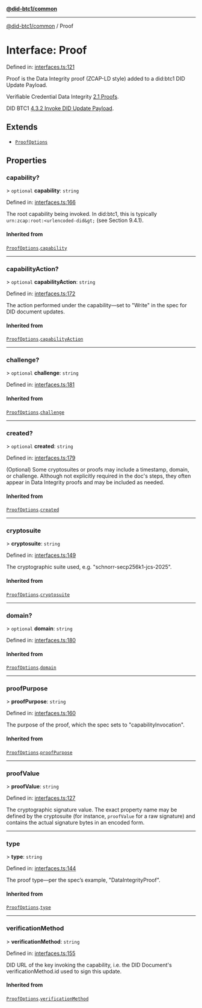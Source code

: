 [**@did-btc1/common**](../README.md)

***

[@did-btc1/common](../globals.md) / Proof

# Interface: Proof

Defined in: [interfaces.ts:121](https://github.com/dcdpr/did-btc1-js/blob/4ab6f9915d95beed9bc633644c9db1539395f512/packages/common/src/interfaces.ts#L121)

Proof is the Data Integrity proof (ZCAP-LD style) added to a did:btc1 DID
Update Payload.

Verifiable Credential Data Integrity
[2.1 Proofs](https://w3c.github.io/vc-data-integrity/#proofs).

DID BTC1
[4.3.2 Invoke DID Update Payload](https://dcdpr.github.io/did-btc1/#invoke-did-update-payload).

## Extends

- [`ProofOptions`](ProofOptions.md)

## Properties

### capability?

&gt; `optional` **capability**: `string`

Defined in: [interfaces.ts:166](https://github.com/dcdpr/did-btc1-js/blob/4ab6f9915d95beed9bc633644c9db1539395f512/packages/common/src/interfaces.ts#L166)

The root capability being invoked. In did:btc1, this is typically
`urn:zcap:root:<urlencoded-did&gt;` (see Section 9.4.1).

#### Inherited from

[`ProofOptions`](ProofOptions.md).[`capability`](ProofOptions.md#capability)

***

### capabilityAction?

&gt; `optional` **capabilityAction**: `string`

Defined in: [interfaces.ts:172](https://github.com/dcdpr/did-btc1-js/blob/4ab6f9915d95beed9bc633644c9db1539395f512/packages/common/src/interfaces.ts#L172)

The action performed under the capability—set to "Write" in the spec
for DID document updates.

#### Inherited from

[`ProofOptions`](ProofOptions.md).[`capabilityAction`](ProofOptions.md#capabilityaction)

***

### challenge?

&gt; `optional` **challenge**: `string`

Defined in: [interfaces.ts:181](https://github.com/dcdpr/did-btc1-js/blob/4ab6f9915d95beed9bc633644c9db1539395f512/packages/common/src/interfaces.ts#L181)

#### Inherited from

[`ProofOptions`](ProofOptions.md).[`challenge`](ProofOptions.md#challenge)

***

### created?

&gt; `optional` **created**: `string`

Defined in: [interfaces.ts:179](https://github.com/dcdpr/did-btc1-js/blob/4ab6f9915d95beed9bc633644c9db1539395f512/packages/common/src/interfaces.ts#L179)

(Optional) Some cryptosuites or proofs may include a timestamp, domain,
or challenge. Although not explicitly required in the doc's steps, they
often appear in Data Integrity proofs and may be included as needed.

#### Inherited from

[`ProofOptions`](ProofOptions.md).[`created`](ProofOptions.md#created)

***

### cryptosuite

&gt; **cryptosuite**: `string`

Defined in: [interfaces.ts:149](https://github.com/dcdpr/did-btc1-js/blob/4ab6f9915d95beed9bc633644c9db1539395f512/packages/common/src/interfaces.ts#L149)

The cryptographic suite used, e.g. "schnorr-secp256k1-jcs-2025".

#### Inherited from

[`ProofOptions`](ProofOptions.md).[`cryptosuite`](ProofOptions.md#cryptosuite)

***

### domain?

&gt; `optional` **domain**: `string`

Defined in: [interfaces.ts:180](https://github.com/dcdpr/did-btc1-js/blob/4ab6f9915d95beed9bc633644c9db1539395f512/packages/common/src/interfaces.ts#L180)

#### Inherited from

[`ProofOptions`](ProofOptions.md).[`domain`](ProofOptions.md#domain)

***

### proofPurpose

&gt; **proofPurpose**: `string`

Defined in: [interfaces.ts:160](https://github.com/dcdpr/did-btc1-js/blob/4ab6f9915d95beed9bc633644c9db1539395f512/packages/common/src/interfaces.ts#L160)

The purpose of the proof, which the spec sets to "capabilityInvocation".

#### Inherited from

[`ProofOptions`](ProofOptions.md).[`proofPurpose`](ProofOptions.md#proofpurpose)

***

### proofValue

&gt; **proofValue**: `string`

Defined in: [interfaces.ts:127](https://github.com/dcdpr/did-btc1-js/blob/4ab6f9915d95beed9bc633644c9db1539395f512/packages/common/src/interfaces.ts#L127)

The cryptographic signature value. The exact property name may be defined
by the cryptosuite (for instance, `proofValue` for a raw signature) and
contains the actual signature bytes in an encoded form.

***

### type

&gt; **type**: `string`

Defined in: [interfaces.ts:144](https://github.com/dcdpr/did-btc1-js/blob/4ab6f9915d95beed9bc633644c9db1539395f512/packages/common/src/interfaces.ts#L144)

The proof type—per the spec’s example, "DataIntegrityProof".

#### Inherited from

[`ProofOptions`](ProofOptions.md).[`type`](ProofOptions.md#type)

***

### verificationMethod

&gt; **verificationMethod**: `string`

Defined in: [interfaces.ts:155](https://github.com/dcdpr/did-btc1-js/blob/4ab6f9915d95beed9bc633644c9db1539395f512/packages/common/src/interfaces.ts#L155)

DID URL of the key invoking the capability, i.e. the DID
Document's verificationMethod.id used to sign this update.

#### Inherited from

[`ProofOptions`](ProofOptions.md).[`verificationMethod`](ProofOptions.md#verificationmethod)
